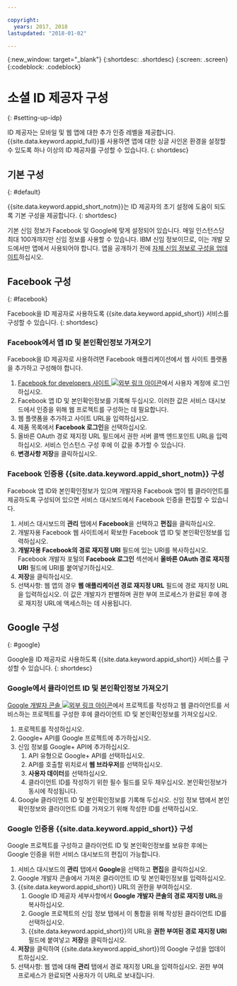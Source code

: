 ```yaml
---

copyright:
  years: 2017, 2018
lastupdated: "2018-01-02"

---
```


{:new_window: target="_blank"}
{:shortdesc: .shortdesc}
{:screen: .screen}
{:codeblock: .codeblock}

# 소셜 ID 제공자 구성
{: #setting-up-idp}

ID 제공자는 모바일 및 웹 앱에 대한 추가 인증 레벨을 제공합니다. {{site.data.keyword.appid_full}}를 사용하면 앱에 대한 싱글 사인온 환경을 설정할 수 있도록 하나 이상의 ID 제공자를 구성할 수 있습니다.
{: shortdesc}

## 기본 구성
{: #default}

{{site.data.keyword.appid_short_notm}}는 ID 제공자의 초기 설정에 도움이 되도록 기본 구성을 제공합니다.
{: shortdesc}

기본 신임 정보가 Facebook 및 Google에 맞게 설정되어 있습니다. 매일 인스턴스당 최대 100개까지만 신임 정보를 사용할 수 있습니다. IBM 신임 정보이므로, 이는 개발 모드에서만 앱에서 사용되어야 합니다. 앱을 공개하기 전에 [자체 신임 정보로 구성을 업데이트](/docs/services/appid/identity-providers.html)하십시오.


## Facebook 구성
{: #facebook}

Facebook을 ID 제공자로 사용하도록 {{site.data.keyword.appid_short}} 서비스를 구성할 수 있습니다.
{: shortdesc}

### Facebook에서 앱 ID 및 본인확인정보 가져오기

Facebook을 ID 제공자로 사용하려면 Facebook 애플리케이션에서 웹 사이트 플랫폼을 추가하고 구성해야 합니다.

1. <a href="https://developers.facebook.com/docs/apps/register" target="_blank">Facebook for developers 사이트 <img src="../../icons/launch-glyph.svg" alt="외부 링크 아이콘"></a>에서 사용자 계정에 로그인하십시오.
2. Facebook 앱 ID 및 본인확인정보를 기록해 두십시오. 이러한 값은 서비스 대시보드에서 인증을 위해 웹 프로젝트를 구성하는 데 필요합니다.
3. 웹 플랫폼을 추가하고 사이트 URL을 입력하십시오.
4. 제품 목록에서 **Facebook 로그인**을 선택하십시오.
5. 올바른 OAuth 경로 재지정 URL 필드에서 권한 서버 콜백 엔드포인트 URL을 입력하십시오. 서비스 인스턴스 구성 후에 이 값을 추가할 수 있습니다.
6. **변경사항 저장**을 클릭하십시오.


### Facebook 인증용 {{site.data.keyword.appid_short_notm}} 구성

Facebook 앱 ID와 본인확인정보가 있으며 개발자용 Facebook 앱이 웹 클라이언트를 제공하도록 구성되어 있으면 서비스 대시보드에서 Facebook 인증을 편집할 수 있습니다.

1. 서비스 대시보드의 **관리** 탭에서 **Facebook**을 선택하고 **편집**을 클릭하십시오.
2. 개발자용 Facebook 웹 사이트에서 확보한 Facebook 앱 ID 및 본인확인정보를 입력하십시오.
3. **개발자용 Facebook의 경로 재지정 URI** 필드에 있는 URI를 복사하십시오. Facebook 개발자 포털의 **Facebook 로그인** 섹션에서 **올바른 OAuth 경로 재지정 URI** 필드에 URI를 붙여넣기하십시오.
4. **저장**을 클릭하십시오.
5. 선택사항: 웹 앱의 경우 **웹 애플리케이션 경로 재지정 URL** 필드에 경로 재지정 URL을 입력하십시오. 이 값은 개발자가 판별하며 권한 부여 프로세스가 완료된 후에 경로 재지정 URL에 액세스하는 데 사용됩니다.


## Google 구성
{: #google}

Google을 ID 제공자로 사용하도록 {{site.data.keyword.appid_short}} 서비스를 구성할 수 있습니다.
{: shortdesc}

### Google에서 클라이언트 ID 및 본인확인정보 가져오기

<a href="https://developers.google.com/" target="_blank">Google 개발자 콘솔 <img src="../../icons/launch-glyph.svg" alt="외부 링크 아이콘"></a>에서 프로젝트를 작성하고 웹 클라이언트를 서비스하는 프로젝트를 구성한 후에 클라이언트 ID 및 본인확인정보를 가져오십시오.

1. 프로젝트를 작성하십시오.
2. Google+ API를 Google 프로젝트에 추가하십시오.
3. 신임 정보를 Google+ API에 추가하십시오.
    1. API 유형으로 Google+ API를 선택하십시오.
    2. API를 호출할 위치로서 **웹 브라우저**를 선택하십시오.
    3. **사용자 데이터**를 선택하십시오.
    4. 클라이언트 ID를 작성하기 위한 필수 필드를 모두 채우십시오. 본인확인정보가 동시에 작성됩니다.
4. Google 클라이언트 ID 및 본인확인정보를 기록해 두십시오.  신임 정보 탭에서 본인확인정보와 클라이언트 ID를 가져오기 위해 작성한 ID를 선택하십시오.

### Google 인증용 {{site.data.keyword.appid_short}} 구성

Google 프로젝트를 구성하고 클라이언트 ID 및 본인확인정보를 보유한 후에는 Google 인증을 위한 서비스 대시보드의 편집이 가능합니다.

1. 서비스 대시보드의 **관리** 탭에서 **Google**을 선택하고 **편집**을 클릭하십시오.
2. Google 개발자 콘솔에서 가져온 클라이언트 ID 및 본인확인정보를 입력하십시오.
3. {{site.data.keyword.appid_short}} URL의 권한을 부여하십시오.
    1. Google ID 제공자 세부사항에서 **Google 개발자 콘솔의 경로 재지정 URL**을 복사하십시오.
    2. Google 프로젝트의 신임 정보 탭에서 이 통합을 위해 작성된 클라이언트 ID를 선택하십시오.
    3. {{site.data.keyword.appid_short}}의 URL을 **권한 부여된 경로 재지정 URI** 필드에 붙여넣고 **저장**을 클릭하십시오.
4. **저장**을 클릭하여 {{site.data.keyword.appid_short}}의 Google 구성을 업데이트하십시오.
5. 선택사항: 웹 앱에 대해 **관리** 탭에서 경로 재지정 URL을 입력하십시오. 권한 부여 프로세스가 완료되면 사용자가 이 URL로 보내집니다.
